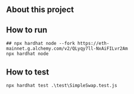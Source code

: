 ## About this project

## How to run

```
## npx hardhat node --fork https://eth-mainnet.g.alchemy.com/v2/QLyqy7ll-NxAiFILvr2Am
npx hardhat node

```

## How to test

```
npx hardhat test .\test\SimpleSwap.test.js
```
